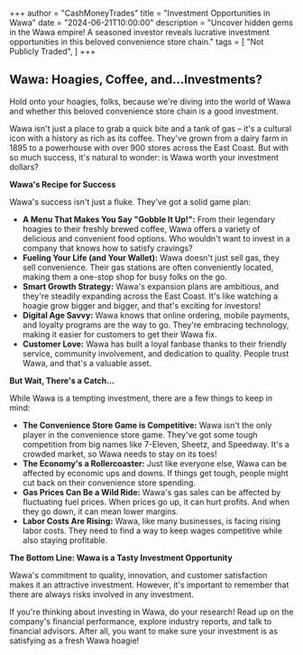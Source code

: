 +++
author = "CashMoneyTrades"
title = "Investment Opportunities in Wawa"
date = "2024-06-21T10:00:00"
description = "Uncover hidden gems in the Wawa empire! A seasoned investor reveals lucrative investment opportunities in this beloved convenience store chain."
tags = [
    "Not Publicly Traded",
]
+++
        


## Wawa: Hoagies, Coffee, and...Investments?

Hold onto your hoagies, folks, because we're diving into the world of Wawa and whether this beloved convenience store chain is a good investment.  

Wawa isn't just a place to grab a quick bite and a tank of gas – it's a cultural icon with a history as rich as its coffee. They've grown from a dairy farm in 1895 to a powerhouse with over 900 stores across the East Coast. But with so much success, it's natural to wonder: is Wawa worth your investment dollars?

**Wawa's Recipe for Success**

Wawa's success isn't just a fluke.  They've got a solid game plan:

* **A Menu That Makes You Say "Gobble It Up!":**  From their legendary hoagies to their freshly brewed coffee, Wawa offers a variety of delicious and convenient food options. Who wouldn't want to invest in a company that knows how to satisfy cravings?
* **Fueling Your Life (and Your Wallet):**  Wawa doesn't just sell gas, they sell convenience.  Their gas stations are often conveniently located, making them a one-stop shop for busy folks on the go. 
* **Smart Growth Strategy:** Wawa's expansion plans are ambitious, and they're steadily expanding across the East Coast.  It's like watching a hoagie grow bigger and bigger, and that's exciting for investors!
* **Digital Age Savvy:**  Wawa knows that online ordering, mobile payments, and loyalty programs are the way to go.  They're embracing technology, making it easier for customers to get their Wawa fix.
* **Customer Love:**  Wawa has built a loyal fanbase thanks to their friendly service, community involvement, and dedication to quality.  People trust Wawa, and that's a valuable asset.

**But Wait, There's a Catch...**

While Wawa is a tempting investment, there are a few things to keep in mind:

* **The Convenience Store Game is Competitive:** Wawa isn't the only player in the convenience store game.  They've got some tough competition from big names like 7-Eleven, Sheetz, and Speedway.  It's a crowded market, so Wawa needs to stay on its toes!
* **The Economy's a Rollercoaster:** Just like everyone else, Wawa can be affected by economic ups and downs.  If things get tough, people might cut back on their convenience store spending.
* **Gas Prices Can Be a Wild Ride:**  Wawa's gas sales can be affected by fluctuating fuel prices.  When prices go up, it can hurt profits.  And when they go down, it can mean lower margins.
* **Labor Costs Are Rising:**  Wawa, like many businesses, is facing rising labor costs.  They need to find a way to keep wages competitive while also staying profitable.

**The Bottom Line: Wawa is a Tasty Investment Opportunity**

Wawa's commitment to quality, innovation, and customer satisfaction makes it an attractive investment.  However, it's important to remember that there are always risks involved in any investment.  

If you're thinking about investing in Wawa, do your research!  Read up on the company's financial performance, explore industry reports, and talk to financial advisors.  After all, you want to make sure your investment is as satisfying as a fresh Wawa hoagie!

        